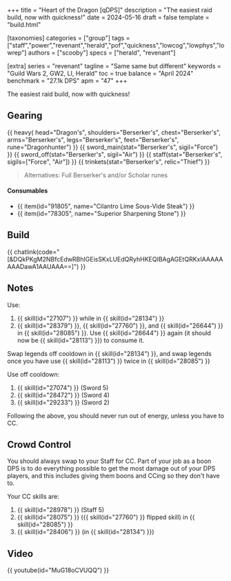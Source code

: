 +++
title = "Heart of the Dragon [qDPS]"
description = "The easiest raid build, now with quickness!"
date = 2024-05-16
draft = false
template = "build.html"

[taxonomies]
categories = ["group"]
tags = ["staff","power","revenant","herald","pof","quickness","lowcog","lowphys","lowrep"]
authors = ["scooby"]
specs = ["herald", "revenant"]

[extra]
series = "revenant"
tagline = "Same same but different"
keywords = "Guild Wars 2, GW2, LI, Herald"
toc = true
balance = "April 2024"
benchmark = "27.1k DPS"
apm = "47"
+++

The easiest raid build, now with quickness!

## Gearing

{{ heavy(
	head="Dragon's",
	shoulders="Berserker's",
	chest="Berserker's",
	arms="Berserker's",
	legs="Berserker's",
	feet="Berserker's",
	rune="Dragonhunter") }}
{{ sword_main(stat="Berserker's", sigil="Force") }}
{{ sword_off(stat="Berserker's", sigil="Air") }}
{{ staff(stat="Berserker's", sigils=["Force", "Air"]) }}
{{ trinkets(stat="Berserker's", relic="Thief") }}

> Alternatives: Full Berserker's and/or Scholar runes

#### Consumables

- {{ item(id="91805", name="Cilantro Lime Sous-Vide Steak") }}
- {{ item(id="78305", name="Superior Sharpening Stone") }}

## Build

{{ chatlink(code="[&DQkPKgM2NBfcEdwRBhIGEisSKxLUEdQRyhHKEQIBAgAGEtQRKxIAAAAAAAADawA1AAUAAA==]") }}

## Notes

Use:
1. {{ skill(id="27107") }} while in {{ skill(id="28134") }}  
1. {{ skill(id="28379") }}, {{ skill(id="27760") }}, and {{ skill(id="26644") }} in {{ skill(id="28085") }}. Use {{ skill(id="26644") }} again (it should now be {{ skill(id="28113") }}) to consume it.

Swap legends off cooldown in {{ skill(id="28134") }}, and swap legends once you have use {{ skill(id="28113") }} twice in {{ skill(id="28085") }}

Use off cooldown:

1. {{ skill(id="27074") }} (Sword 5)
1. {{ skill(id="28472") }} (Sword 4)
1. {{ skill(id="29233") }} (Sword 2)

Following the above, you should never run out of energy, unless you have to CC.

## Crowd Control

You should always swap to your Staff for CC. Part of your job as a boon DPS is to do everything possible to get the most damage out of your DPS players, and this includes giving them boons and CCing so they don't have to.

Your CC skills are:
1. {{ skill(id="28978") }} (Staff 5)  
1. {{ skill(id="28075") }} ({{ skill(id="27760") }} flipped skill) in {{ skill(id="28085") }}  
1. {{ skill(id="28406") }} (in {{ skill(id="28134") }})

## Video

{{ youtube(id="MuG18oCVUQQ") }}
